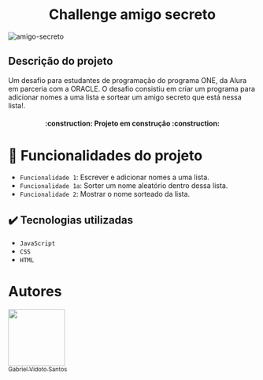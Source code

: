 <h1 align="center"> Challenge amigo secreto </h1>

![amigo-secreto](https://github.com/user-attachments/assets/dc0a18cf-fc79-4e94-9910-00dbb2c37274)

<h2> Descrição do projeto </h2>
Um desafio para estudantes de programação do programa ONE, da Alura em parceria com a ORACLE. O desafio consistiu em criar um programa para adicionar nomes a uma lista e sortear um amigo secreto que está nessa lista!.


<h4 align="center"> 
:construction:  Projeto em construção  :construction:
</h4>

# :hammer: Funcionalidades do projeto

- `Funcionalidade 1`: Escrever e adicionar nomes a uma lista.
- `Funcionalidade 1a`: Sorter um nome aleatório dentro dessa lista.
- `Funcionalidade 2`: Mostrar o nome sorteado da lista.

## :heavy_check_mark:  Tecnologias utilizadas

- ``JavaScript``
- ``CSS``
- ``HTML``

# Autores

[<img loading="lazy" src="https://avatars.githubusercontent.com/u/197179787?v=4" width=115><br><sub>Gabriel Vidoto Santos</sub>](https://github.com/Gvidoto) 






